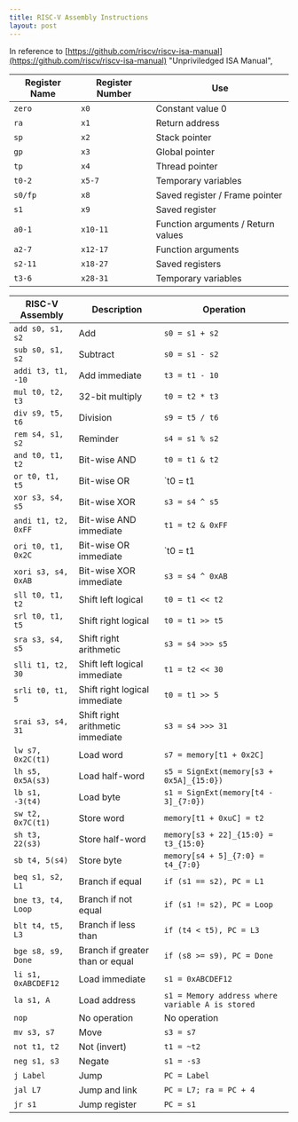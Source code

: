 ```yaml
---
title: RISC-V Assembly Instructions
layout: post
---
```


In reference to [https://github.com/riscv/riscv-isa-manual](https://github.com/riscv/riscv-isa-manual) "Unpriviledged ISA Manual",

| Register Name   | Register Number   |            Use               |
| --------------- | ----------------- | ---------------------------- |
| `zero`          | `x0`              | Constant value 0             |
| `ra`            | `x1`              | Return address               |
| `sp`            | `x2`              | Stack pointer                |
| `gp`            | `x3`              | Global pointer               |
| `tp`            | `x4`              | Thread pointer               |
| `t0-2`          | `x5-7`            | Temporary variables          |
| `s0/fp`         | `x8`              | Saved register / Frame pointer |
| `s1`            | `x9`              | Saved register               |
| `a0-1`          | `x10-11`          | Function arguments / Return values |
| `a2-7`          | `x12-17`          | Function arguments           |
| `s2-11`         | `x18-27`          | Saved registers              |
| `t3-6`          | `x28-31`          | Temporary variables          |

|  RISC-V Assembly      |  Description         |    Operation        |
| --------------------- | -------------------- | ------------------- |
| `add s0, s1, s2`      | Add                  | `s0 = s1 + s2`      |
| `sub s0, s1, s2`      | Subtract             | `s0 = s1 - s2`      |
| `addi t3, t1, -10`    | Add immediate        | `t3 = t1 - 10`      |
| `mul t0, t2, t3`      | 32-bit multiply      | `t0 = t2 * t3`      |
| `div s9, t5, t6`      | Division             | `s9 = t5 / t6`      |
| `rem s4, s1, s2`      | Reminder             | `s4 = s1 % s2`      |
| `and t0, t1, t2`      | Bit-wise AND         | `t0 = t1 & t2`      |
| `or t0, t1, t5`       | Bit-wise OR          | `t0 = t1 | t5`      |
| `xor s3, s4, s5`      | Bit-wise XOR         | `s3 = s4 ^ s5`      |
| `andi t1, t2, 0xFF`   | Bit-wise AND immediate | `t1 = t2 & 0xFF`  |
| `ori t0, t1, 0x2C`    | Bit-wise OR immediate | `t0 = t1 | 0x2C`   |
| `xori s3, s4, 0xAB`   | Bit-wise XOR immediate | `s3 = s4 ^ 0xAB`  |
| `sll t0, t1, t2`      | Shift left logical   | `t0 = t1 << t2`     |
| `srl t0, t1, t5`      | Shift right logical  | `t0 = t1 >> t5`     |
| `sra s3, s4, s5`      | Shift right arithmetic | `s3 = s4 >>> s5`  |
| `slli t1, t2, 30`     | Shift left logical immediate | `t1 = t2 << 30` |
| `srli t0, t1, 5`      | Shift right logical immediate | `t0 = t1 >> 5` |
| `srai s3, s4, 31`     | Shift right arithmetic immediate | `s3 = s4 >>> 31` |
| `lw s7, 0x2C(t1)`     | Load word            | `s7 = memory[t1 + 0x2C]` |
| `lh s5, 0x5A(s3)`     | Load half-word       | `s5 = SignExt(memory[s3 + 0x5A]_{15:0})` |
| `lb s1, -3(t4)`       | Load byte            | `s1 = SignExt(memory[t4 - 3]_{7:0})` |
| `sw t2, 0x7C(t1)`     | Store word           | `memory[t1 + 0xuC] = t2` |
| `sh t3, 22(s3)`       | Store half-word      | `memory[s3 + 22]_{15:0} = t3_{15:0}` |
| `sb t4, 5(s4)`        | Store byte           | `memory[s4 + 5]_{7:0} = t4_{7:0}` |
| `beq s1, s2, L1`      | Branch if equal      | `if (s1 == s2), PC = L1` |
| `bne t3, t4, Loop`    | Branch if not equal  | `if (s1 != s2), PC = Loop` |
| `blt t4, t5, L3`      | Branch if less than  | `if (t4 < t5), PC = L3` |
| `bge s8, s9, Done`    | Branch if greater than or equal | `if (s8 >= s9), PC = Done` |
| `li s1, 0xABCDEF12`   | Load immediate       | `s1 = 0xABCDEF12`    |
| `la s1, A`            | Load address         | `s1 = Memory address where variable A is stored` |
| `nop`                 | No operation         | No operation         |
| `mv s3, s7`           | Move                 | `s3 = s7`            |
| `not t1, t2`          | Not (invert)         | `t1 = ~t2`           |
| `neg s1, s3`          | Negate               | `s1 = -s3`           |
| `j Label`             | Jump                 | `PC = Label`         |
| `jal L7`              | Jump and link        | `PC = L7; ra = PC + 4` |
| `jr s1`               | Jump register        | `PC = s1`            |
